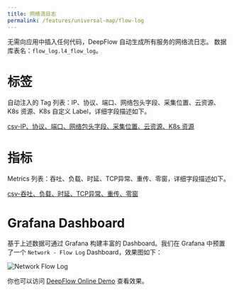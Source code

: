 ```yaml
---
title: 网络流日志
permalink: /features/universal-map/flow-log
---
```


无需向应用中插入任何代码，DeepFlow 自动生成所有服务的网络流日志。
数据库表名：`flow_log.l4_flow_log`。

# 标签

自动注入的 Tag 列表：IP、协议、端口、网络包头字段、采集位置、云资源、K8s 资源、K8s 自定义 Label，详细字段描述如下。

[csv-IP、协议、端口、网络包头字段、采集位置、云资源、K8s 资源](https://raw.githubusercontent.com/deepflowio/deepflow/main/server/querier/db_descriptions/clickhouse/tag/flow_log/l4_flow_log.ch)

# 指标

Metrics 列表：吞吐、负载、时延、TCP异常、重传、零窗，详细字段描述如下。

[csv-吞吐、负载、时延、TCP异常、重传、零窗](https://raw.githubusercontent.com/deepflowio/deepflow/main/server/querier/db_descriptions/clickhouse/metrics/flow_log/l4_flow_log.ch)

# Grafana Dashboard

基于上述数据可通过 Grafana 构建丰富的 Dashboard。我们在 Grafana 中预置了一个 `Network - Flow Log` Dashboard，效果图如下：

![Network Flow Log](https://yunshan-guangzhou.oss-cn-beijing.aliyuncs.com/pub/pic/20220823630441427cfa5.png)

你也可以访问 [DeepFlow Online Demo](https://ce-demo.deepflow.yunshan.net/d/Network_Flow_Log/network-flow-log?var-namespace=deepflow-otel-grpc-demo&from=deepflow-doc) 查看效果。
